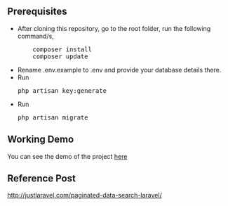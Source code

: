 ## Prerequisites
<ul>
<li>After cloning this repository, go to the root folder, run the following command/s,
<pre>
    composer install
    composer update</pre>
</li>
<li>Rename .env.example to .env and provide your database details there.</li>

<li>Run <pre>php artisan key:generate</pre> </li>

<li>Run <pre>php artisan migrate</pre> </li>
</ul>

## Working Demo
You can see the demo of the project <a href="http://demos.justlaravel.com/demos/pagination-and-search/">here</a>

## Reference Post
<a href="http://justlaravel.com/paginated-data-search-laravel/">http://justlaravel.com/paginated-data-search-laravel/
</a>
